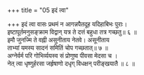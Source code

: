 +++
title = "05 इदं त्वा"

+++
इदं त्वा वासः प्रथमं न आगन्नपैतदूह यदिहाबिभः पुराः।  
इष्टापूर्तमनुसङ्क्राम विद्वान् यत्र ते दत्तं बहुधा तत्र गच्छतु॥ ६ ॥  
इमौ जुनज्मि ते वह्नी असुनीताय नेतवे। असूनीताय  
ताभ्यां यमस्य सादनं समितिं चोप गच्छतात्॥ ७ ॥  
अग्नेर्वर्म परि गोभिर्व्ययस्व सं प्रोणुष्व पीवसा मेदसा च ।  
नेत् त्वा धृष्णुर्हरसा जर्हृषाणो दधृग् विधक्षन् परीङ्खयातै ॥ ८ ॥